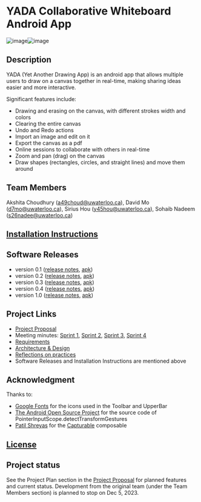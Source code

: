# YADA Collaborative Whiteboard Android App

![image](https://github.com/Sirius-Hou/Collaborative-Whiteboard/assets/118148925/4b1590b6-6c55-4d30-a74f-0bd107b35738)![image](https://github.com/Sirius-Hou/Collaborative-Whiteboard/assets/118148925/e7e31fcd-7c26-4bf0-8783-0dac20464575)



## Description
YADA (Yet Another Drawing App) is an android app that allows multiple users to draw on a canvas together in real-time, making sharing ideas easier and more interactive.

Significant features include:
- Drawing and erasing on the canvas, with different strokes width and colors
- Clearing the entire canvas
- Undo and Redo actions
- Import an image and edit on it
- Export the canvas as a pdf
- Online sessions to collaborate with others in real-time 
- Zoom and pan (drag) on the canvas
- Draw shapes (rectangles, circles, and straight lines) and move them around

## Team Members
Akshita Choudhury (a49choud@uwaterloo.ca),
David Mo (d7mo@uwaterloo.ca),
Sirius Hou (y45hou@uwaterloo.ca),
Sohaib Nadeem (s26nadee@uwaterloo.ca)

## [Installation Instructions](https://github.com/Sirius-Hou/Collaborative-Whiteboard/blob/main/wiki/Installation-Instructions.md) 

## Software Releases
* version 0.1 ([release notes](https://github.com/Sirius-Hou/Collaborative-Whiteboard/blob/main/releases/v0.1-release-notes.md), [apk](https://github.com/Sirius-Hou/Collaborative-Whiteboard/blob/main/releases/v0.1-build.apk))
* version 0.2 ([release notes](https://github.com/Sirius-Hou/Collaborative-Whiteboard/blob/main/releases/v0.2-release-notes.md), [apk](https://github.com/Sirius-Hou/Collaborative-Whiteboard/blob/main/releases/v0.2-build.apk))
* version 0.3 ([release notes](https://github.com/Sirius-Hou/Collaborative-Whiteboard/blob/main/releases/v0.3-release-notes.md), [apk](https://github.com/Sirius-Hou/Collaborative-Whiteboard/blob/main/releases/v0.3-build.apk))
* version 0.4 ([release notes](https://github.com/Sirius-Hou/Collaborative-Whiteboard/blob/main/releases/v0.4-release-notes.md), [apk](https://github.com/Sirius-Hou/Collaborative-Whiteboard/blob/main/releases/v0.4-build.apk))
* version 1.0 ([release notes](https://github.com/Sirius-Hou/Collaborative-Whiteboard/blob/main/releases/v1.0-release-notes.md), [apk](https://github.com/Sirius-Hou/Collaborative-Whiteboard/blob/main/releases/v1.0-build.apk))

## Project Links
- [Project Proposal](https://github.com/Sirius-Hou/Collaborative-Whiteboard/blob/main/wiki/Project-Proposal.md)
- Meeting minutes: [Sprint 1](https://github.com/Sirius-Hou/Collaborative-Whiteboard/blob/main/wiki/Sprint-1-Meeting-Minutes.md), 
[Sprint 2](https://github.com/Sirius-Hou/Collaborative-Whiteboard/blob/main/wiki/Sprint-2-Meeting-Minutes.md), [Sprint 3](https://github.com/Sirius-Hou/Collaborative-Whiteboard/blob/main/wiki/Sprint-3-Meeting-Minutes.md), [Sprint 4](https://github.com/Sirius-Hou/Collaborative-Whiteboard/blob/main/wiki/Sprint-4-Meeting-Minutes.md)
- [Requirements](https://github.com/Sirius-Hou/Collaborative-Whiteboard/blob/main/wiki/Requirements.md)
- [Architecture & Design](https://github.com/Sirius-Hou/Collaborative-Whiteboard/blob/main/wiki/Architecture-and-Design.md)
- [Reflections on practices](https://github.com/Sirius-Hou/Collaborative-Whiteboard/blob/main/wiki/Reflections-on-practices.md)
- Software Releases and Installation Instructions are mentioned above

## Acknowledgment
Thanks to:
- [Google Fonts](https://fonts.google.com/icons) for the icons used in the Toolbar and UpperBar
- [The Android Open Source Project](https://source.android.com/) for the source code of PointerInputScope.detectTransformGestures
- [Patil Shreyas](https://github.com/PatilShreyas) for the [Capturable](https://github.com/PatilShreyas/Capturable) composable

## [License](https://git.uwaterloo.ca/s26nadee/cs346-project/-/blob/main/LICENSE.txt)

## Project status
See the Project Plan section in the [Project Proposal](https://github.com/Sirius-Hou/Collaborative-Whiteboard/blob/main/wiki/Project-Proposal.md) for planned features and current status. Development from the original team (under the Team Members section) is planned to stop on Dec 5, 2023.
